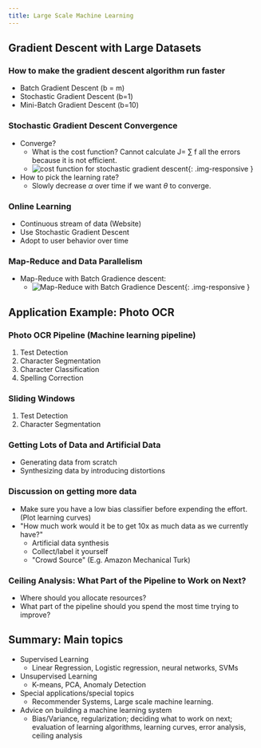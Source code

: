```yaml
---
title: Large Scale Machine Learning
---
```

## Gradient Descent with Large Datasets

### How to make the gradient descent algorithm run faster
* Batch Gradient Descent (b = m)
* Stochastic Gradient Descent (b=1)
* Mini-Batch Gradient Descent (b=10)

### Stochastic Gradient Descent Convergence
* Converge?
  * What is the cost function? Cannot calculate J= $\sum$ f all the errors because it is not efficient.
  * ![cost function for stochastic gradient descent](chapters/13/1.PNG){: .img-responsive }
* How to pick the learning rate?
  * Slowly decrease $\alpha$ over time if we want $\theta$ to converge.

### Online Learning
* Continuous stream of data (Website)
* Use Stochastic Gradient Descent
* Adopt to user behavior over time

### Map-Reduce and Data Parallelism
* Map-Reduce with Batch Gradience descent:
  * ![Map-Reduce with Batch Gradience Descent](chapters/13/2.PNG){: .img-responsive }

## Application Example: Photo OCR

### Photo OCR Pipeline (Machine learning pipeline)
1. Test Detection
1. Character Segmentation
1. Character Classification
1. Spelling Correction

### Sliding Windows
1. Test Detection
1. Character Segmentation

### Getting Lots of Data and Artificial Data
* Generating data from scratch
* Synthesizing data by introducing distortions

### Discussion on getting more data
* Make sure you have a low bias classifier before expending the effort. (Plot learning curves)
* "How much work would it be to get 10x as much data as we currently have?"
  * Artificial data synthesis
  * Collect/label it yourself
  * "Crowd Source" (E.g. Amazon Mechanical Turk)

### Ceiling Analysis: What Part of the Pipeline to Work on Next?
* Where should you allocate resources?
* What part of the pipeline should you spend the most time trying to improve?


## Summary: Main topics
* Supervised Learning
  * Linear Regression, Logistic regression, neural networks, SVMs
* Unsupervised Learning
  * K-means, PCA, Anomaly Detection
* Special applications/special topics
  * Recommender Systems, Large scale machine learning.
* Advice on building a machine learning system
  * Bias/Variance, regularization; deciding what to work on next; evaluation of learning algorithms, learning curves, error analysis, ceiling analysis

